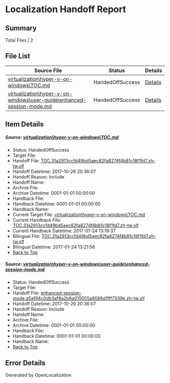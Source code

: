 # <a name='report-top'></a> Localization Handoff Report

## Summary
 Total Files | 2

## File List
 Source File | Status | Details 
 ----------- | ------ | ------- 
 [virtualization\hyper-v-on-windows\TOC.md](https://github.com/Microsoft/Virtualization-Documentation-Private/blob/af8bd16aad6bb189a5eef72af6134f6cfdce10cd/virtualization/hyper-v-on-windows/TOC.md) | HandedOffSuccess | [Details](#d836d9d0bd7cc6ce714b1b586e49915a8ce7e616212)
 [virtualization\hyper-v-on-windows\user-guide\enhanced-session-mode.md](https://github.com/Microsoft/Virtualization-Documentation-Private/blob/af8bd16aad6bb189a5eef72af6134f6cfdce10cd/virtualization/hyper-v-on-windows/user-guide/enhanced-session-mode.md) | HandedOffSuccess | [Details](#f713534ccab2a8422934936fe1f6e0286f887586215)

## Item Details
##### <a name='d836d9d0bd7cc6ce714b1b586e49915a8ce7e616212'></a> Source: [virtualization\hyper-v-on-windows\TOC.md](https://github.com/Microsoft/Virtualization-Documentation-Private/blob/af8bd16aad6bb189a5eef72af6134f6cfdce10cd/virtualization/hyper-v-on-windows/TOC.md)
* Status: HandedOffSuccess
* Target File: 
* Handoff File: [TOC.31a2913ccfd49bd5aec82fa8274f4b81c18f1fd7.zh-tw.xlf](https://github.com/MicrosoftDocs/Virtualization-Documentation-Private.handoff/blob/37ce336955e722e61ca1be3bc0658953dba9a39f/ol-handoff/MicrosoftDocs/Virtualization-Documentation-Private.zh-tw/live/TOC.31a2913ccfd49bd5aec82fa8274f4b81c18f1fd7.zh-tw.xlf)
* Handoff Datetime: 2017-10-26 20:36:07
* Handoff Reason: Include
* Handoff Name: 
* Archive File: 
* Archive Datetime: 0001-01-01 00:00:00
* Handback File: 
* Handback Datetime: 0001-01-01 00:00:00
* Handback Name: 
* Current Target File: [virtualization\hyper-v-on-windows\TOC.md](https://github.com/MicrosoftDocs/Virtualization-Documentation-Private.zh-tw/blob/5b7022a9f7c04887f46b62028a5634d1a10e4e6a/virtualization/hyper-v-on-windows/TOC.md)
* Current Handback File: [TOC.31a2913ccfd49bd5aec82fa8274f4b81c18f1fd7.zh-tw.xlf](https://github.com/MicrosoftDocs/Virtualization-Documentation-Private.handback/blob/de9afe5b1f155dfcfbe263495e1f038950647fbb/ol-handback/Microsoft/Virtualization-Documentation-Private.zh-tw/live/TOC.31a2913ccfd49bd5aec82fa8274f4b81c18f1fd7.zh-tw.xlf)
* Current Handback Datetime: 2017-01-24 13:19:37
* Bilingual File: [TOC.31a2913ccfd49bd5aec82fa8274f4b81c18f1fd7.zh-tw.xlf](https://github.com/MicrosoftDocs/Virtualization-Documentation-Private.handback/blob/de9afe5b1f155dfcfbe263495e1f038950647fbb/ol-handback/Microsoft/Virtualization-Documentation-Private.zh-tw/live/TOC.31a2913ccfd49bd5aec82fa8274f4b81c18f1fd7.zh-tw.xlf)
* Bilingual Datetime: 2017-01-24 13:21:56
* [Back to Top](#report-top)

##### <a name='f713534ccab2a8422934936fe1f6e0286f887586215'></a> Source: [virtualization\hyper-v-on-windows\user-guide\enhanced-session-mode.md](https://github.com/Microsoft/Virtualization-Documentation-Private/blob/af8bd16aad6bb189a5eef72af6134f6cfdce10cd/virtualization/hyper-v-on-windows/user-guide/enhanced-session-mode.md)
* Status: HandedOffSuccess
* Target File: 
* Handoff File: [enhanced-session-mode.a5a194c0db3af8a2b6a015055a9586d1fff7339e.zh-tw.xlf](https://github.com/MicrosoftDocs/Virtualization-Documentation-Private.handoff/blob/37ce336955e722e61ca1be3bc0658953dba9a39f/ol-handoff/MicrosoftDocs/Virtualization-Documentation-Private.zh-tw/live/enhanced-session-mode.a5a194c0db3af8a2b6a015055a9586d1fff7339e.zh-tw.xlf)
* Handoff Datetime: 2017-10-26 20:36:07
* Handoff Reason: Include
* Handoff Name: 
* Archive File: 
* Archive Datetime: 0001-01-01 00:00:00
* Handback File: 
* Handback Datetime: 0001-01-01 00:00:00
* Handback Name: 
* [Back to Top](#report-top)


## Error Details

Generated by OpenLocalization.
